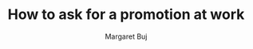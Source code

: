 ---
title: How to ask for a promotion at work 
publication: interview-coach.co.uk
article_url: https://interview-coach.co.uk/howtoaskforapromotion/
author: Margaret Buj
publication_date: 10-19-2016
---